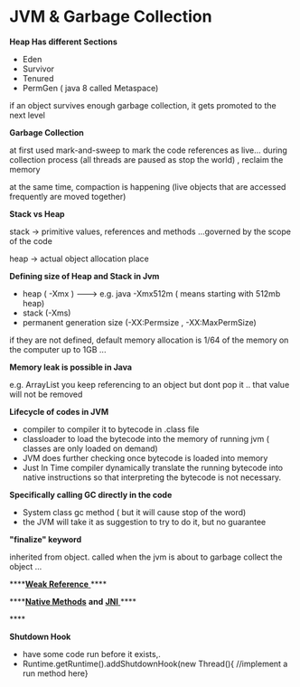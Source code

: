 # JVM & Garbage Collection

**Heap Has different Sections** 

* Eden
* Survivor 
* Tenured
* PermGen \( java 8  called Metaspace\)

if an object survives enough garbage collection, it gets promoted to the next level 



**Garbage Collection** 

at first used mark-and-sweep to mark the code references as live... during collection process \(all threads are paused as stop the world\) , reclaim the memory 

at the same time, compaction is happening \(live objects that are accessed frequently are moved together\)

**Stack vs Heap** 

 stack -&gt; primitive values, references and methods ...governed by the scope of the code

heap -&gt; actual object allocation place 



**Defining size of Heap and Stack in Jvm** 

* heap \( -Xmx \) ---&gt; e.g. java -Xmx512m    \( means starting with 512mb heap\)
* stack \(-Xms\) 
* permanent generation size \(-XX:Permsize , -XX:MaxPermSize\) 

if they are not defined, default memory allocation is 1/64 of the memory on the computer up to 1GB ... 



**Memory leak is possible in Java**

e.g. ArrayList you keep referencing to an object but dont pop it .. that value will not be removed 



**Lifecycle of codes in JVM** 

* compiler to compiler it to bytecode in .class file 
* classloader to load the bytecode into the memory of running jvm  \( classes are only loaded on demand\)
* JVM does further checking once bytecode is loaded into memory 
* Just In Time compiler dynamically translate the running bytecode into native instructions so that interpreting the bytecode is not necessary. 

**Specifically calling GC directly in the code** 

* System class gc method \( but it will cause stop of the word\) 
* the JVM will take it as suggestion to try to do it, but no guarantee 



**"finalize" keyword**

inherited from object. called when the jvm is about to garbage collect the object ...



\*\*\*\*[**Weak Reference** ](https://www.geeksforgeeks.org/types-references-java/)\*\*\*\*

\*\*\*\*[**Native Methods**](https://www.baeldung.com/java-native) **and** [**JNI** ](https://www.baeldung.com/jni)\*\*\*\*

\*\*\*\*

**Shutdown Hook**

* have some code run before it exists,. 
* Runtime.getRuntime\(\).addShutdownHook\(new Thread\(\){ //implement a run method here}

